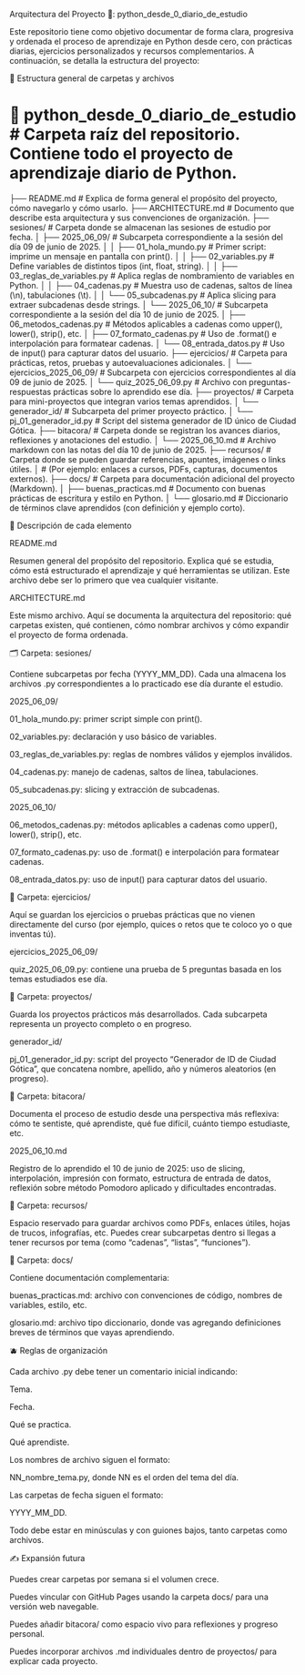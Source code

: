 Arquitectura del Proyecto 📁: python_desde_0_diario_de_estudio

Este repositorio tiene como objetivo documentar de forma clara, progresiva y ordenada el proceso de aprendizaje en Python desde cero, con prácticas diarias, ejercicios personalizados y recursos complementarios. A continuación, se detalla la estructura del proyecto:

🌲 Estructura general de carpetas y archivos

# 📁 python_desde_0_diario_de_estudio    # Carpeta raíz del repositorio. Contiene todo el proyecto de aprendizaje diario de Python.

├── README.md                           # Explica de forma general el propósito del proyecto, cómo navegarlo y cómo usarlo.
├── ARCHITECTURE.md                     # Documento que describe esta arquitectura y sus convenciones de organización.
├── sesiones/                           # Carpeta donde se almacenan las sesiones de estudio por fecha.
│   ├── 2025_06_09/                     # Subcarpeta correspondiente a la sesión del día 09 de junio de 2025.
│   │   ├── 01_hola_mundo.py            # Primer script: imprime un mensaje en pantalla con print().
│   │   ├── 02_variables.py             # Define variables de distintos tipos (int, float, string).
│   │   ├── 03_reglas_de_variables.py   # Aplica reglas de nombramiento de variables en Python.
│   │   ├── 04_cadenas.py               # Muestra uso de cadenas, saltos de línea (\n), tabulaciones (\t).
│   │   └── 05_subcadenas.py            # Aplica slicing para extraer subcadenas desde strings.
│   └── 2025_06_10/                     # Subcarpeta correspondiente a la sesión del día 10 de junio de 2025.
│       ├── 06_metodos_cadenas.py       # Métodos aplicables a cadenas como upper(), lower(), strip(), etc.
│       ├── 07_formato_cadenas.py       # Uso de .format() e interpolación para formatear cadenas.
│       └── 08_entrada_datos.py         # Uso de input() para capturar datos del usuario.
├── ejercicios/                         # Carpeta para prácticas, retos, pruebas y autoevaluaciones adicionales.
│   └── ejercicios_2025_06_09/          # Subcarpeta con ejercicios correspondientes al día 09 de junio de 2025.
│       └── quiz_2025_06_09.py          # Archivo con preguntas-respuestas prácticas sobre lo aprendido ese día.
├── proyectos/                          # Carpeta para mini-proyectos que integran varios temas aprendidos.
│   └── generador_id/                   # Subcarpeta del primer proyecto práctico.
│       └── pj_01_generador_id.py       # Script del sistema generador de ID único de Ciudad Gótica.
├── bitacora/                           # Carpeta donde se registran los avances diarios, reflexiones y anotaciones del estudio.
│   └── 2025_06_10.md                   # Archivo markdown con las notas del día 10 de junio de 2025.
├── recursos/                           # Carpeta donde se pueden guardar referencias, apuntes, imágenes o links útiles.
│                                       # (Por ejemplo: enlaces a cursos, PDFs, capturas, documentos externos).
├── docs/                               # Carpeta para documentación adicional del proyecto (Markdown).
│   ├── buenas_practicas.md             # Documento con buenas prácticas de escritura y estilo en Python.
│   └── glosario.md                     # Diccionario de términos clave aprendidos (con definición y ejemplo corto).

📄 Descripción de cada elemento

README.md

Resumen general del propósito del repositorio. Explica qué se estudia, cómo está estructurado el aprendizaje y qué herramientas se utilizan. Este archivo debe ser lo primero que vea cualquier visitante.

ARCHITECTURE.md

Este mismo archivo. Aquí se documenta la arquitectura del repositorio: qué carpetas existen, qué contienen, cómo nombrar archivos y cómo expandir el proyecto de forma ordenada.

🗂️ Carpeta: sesiones/

Contiene subcarpetas por fecha (YYYY_MM_DD). Cada una almacena los archivos .py correspondientes a lo practicado ese día durante el estudio.

2025_06_09/

01_hola_mundo.py: primer script simple con print().

02_variables.py: declaración y uso básico de variables.

03_reglas_de_variables.py: reglas de nombres válidos y ejemplos inválidos.

04_cadenas.py: manejo de cadenas, saltos de línea, tabulaciones.

05_subcadenas.py: slicing y extracción de subcadenas.

2025_06_10/

06_metodos_cadenas.py: métodos aplicables a cadenas como upper(), lower(), strip(), etc.

07_formato_cadenas.py: uso de .format() e interpolación para formatear cadenas.

08_entrada_datos.py: uso de input() para capturar datos del usuario.

📁 Carpeta: ejercicios/

Aquí se guardan los ejercicios o pruebas prácticas que no vienen directamente del curso (por ejemplo, quices o retos que te coloco yo o que inventas tú).

ejercicios_2025_06_09/

quiz_2025_06_09.py: contiene una prueba de 5 preguntas basada en los temas estudiados ese día.

📙 Carpeta: proyectos/

Guarda los proyectos prácticos más desarrollados. Cada subcarpeta representa un proyecto completo o en progreso.

generador_id/

pj_01_generador_id.py: script del proyecto “Generador de ID de Ciudad Gótica”, que concatena nombre, apellido, año y números aleatorios (en progreso).

📓 Carpeta: bitacora/

Documenta el proceso de estudio desde una perspectiva más reflexiva: cómo te sentiste, qué aprendiste, qué fue difícil, cuánto tiempo estudiaste, etc.

2025_06_10.md

Registro de lo aprendido el 10 de junio de 2025: uso de slicing, interpolación, impresión con formato, estructura de entrada de datos, reflexión sobre método Pomodoro aplicado y dificultades encontradas.

📂 Carpeta: recursos/

Espacio reservado para guardar archivos como PDFs, enlaces útiles, hojas de trucos, infografías, etc. Puedes crear subcarpetas dentro si llegas a tener recursos por tema (como “cadenas”, “listas”, “funciones”).

📘 Carpeta: docs/

Contiene documentación complementaria:

buenas_practicas.md: archivo con convenciones de código, nombres de variables, estilo, etc.

glosario.md: archivo tipo diccionario, donde vas agregando definiciones breves de términos que vayas aprendiendo.

🫐 Reglas de organización

Cada archivo .py debe tener un comentario inicial indicando:

Tema.

Fecha.

Qué se practica.

Qué aprendiste.

Los nombres de archivo siguen el formato:

NN_nombre_tema.py, donde NN es el orden del tema del día.

Las carpetas de fecha siguen el formato:

YYYY_MM_DD.

Todo debe estar en minúsculas y con guiones bajos, tanto carpetas como archivos.

✍️ Expansión futura

Puedes crear carpetas por semana si el volumen crece.

Puedes vincular con GitHub Pages usando la carpeta docs/ para una versión web navegable.

Puedes añadir bitacora/ como espacio vivo para reflexiones y progreso personal.

Puedes incorporar archivos .md individuales dentro de proyectos/ para explicar cada proyecto.